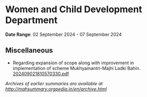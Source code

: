 # Women and Child Development Department

**Date Range**: 02 September 2024 - 07 September 2024


## Miscellaneous
- Regarding expansion of scope along with improvement in implementation of scheme Mukhyamantri-Majhi Ladki Bahin.\
  [202409021810570330.pdf](https://gr.maharashtra.gov.in/Site/Upload/Government%20Resolutions/English/202409021810570330.pdf)


*Archives of earlier summaries are available at http://mahsummary.orgpedia.in/en/archive.html*